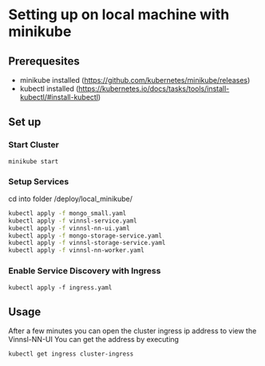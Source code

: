 # Setting up on local machine with minikube
## Prerequesites

- minikube installed (https://github.com/kubernetes/minikube/releases)
- kubectl installed (https://kubernetes.io/docs/tasks/tools/install-kubectl/#install-kubectl)

## Set up

### Start Cluster

```
minikube start
```

### Setup Services

cd into folder /deploy/local_minikube/

```bash
kubectl apply -f mongo_small.yaml
kubectl apply -f vinnsl-service.yaml
kubectl apply -f vinnsl-nn-ui.yaml
kubectl apply -f mongo-storage-service.yaml
kubectl apply -f vinnsl-storage-service.yaml
kubectl apply -f vinnsl-nn-worker.yaml
```

### Enable Service Discovery with Ingress

```
kubectl apply -f ingress.yaml
```

## Usage

After a few minutes you can open the cluster ingress ip address to view the Vinnsl-NN-UI
You can get the address by executing

```
kubectl get ingress cluster-ingress 
```